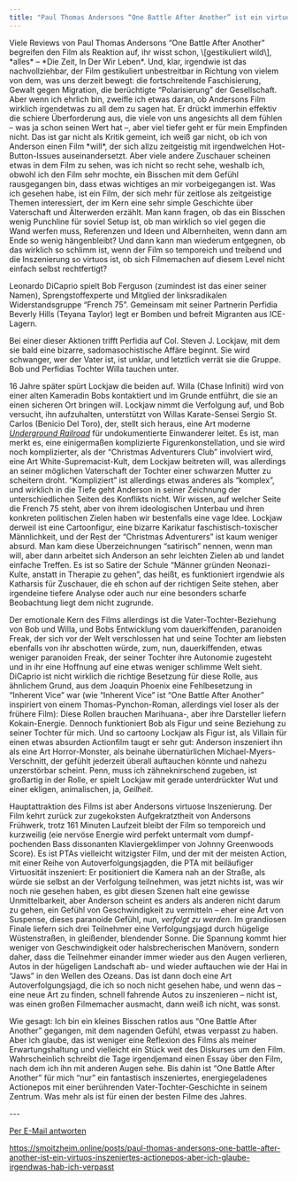 ```yaml
---
title: "Paul Thomas Andersons “One Battle After Another” ist ein virtuos inszeniertes Actionepos, aber ich glaube, irgendwas hab ich verpasst"
---
```


<div class="trix-content">Viele Reviews von Paul Thomas Andersons “One Battle After Another” begreifen den Film als Reaktion auf, ihr wisst schon, \[gestikuliert wild\], *alles* – *Die Zeit, In Der Wir Leben*. Und, klar, irgendwie ist das nachvollziehbar, der Film gestikuliert unbestreitbar in Richtung von vielem von dem, was uns derzeit bewegt: die fortschreitende Faschisierung, Gewalt gegen Migration, die berüchtigte “Polarisierung” der Gesellschaft. Aber wenn ich ehrlich bin, zweifle ich etwas daran, ob Andersons Film wirklich irgendetwas zu all dem zu sagen hat. Er drückt immerhin effektiv die schiere Überforderung aus, die viele von uns angesichts all dem fühlen – was ja schon seinen Wert hat –, aber viel tiefer geht er für mein Empfinden nicht. Das ist gar nicht als Kritik gemeint, ich weiß gar nicht, ob ich von Anderson einen Film *will*, der sich allzu zeitgeistig mit irgendwelchen Hot-Button-Issues auseinandersetzt. Aber viele andere Zuschauer scheinen etwas in dem Film zu sehen, was ich nicht so recht sehe, weshalb ich, obwohl ich den Film sehr mochte, ein Bisschen mit dem Gefühl rausgegangen bin, dass etwas wichtiges an mir vorbeigegangen ist. Was ich gesehen habe, ist ein Film, der sich mehr für zeitlose als zeitgeistige Themen interessiert, der im Kern eine sehr simple Geschichte über Vaterschaft und Älterwerden erzählt. Man kann fragen, ob das ein Bisschen wenig Punchline für soviel Setup ist, ob man wirklich so viel gegen die Wand werfen muss, Referenzen und Ideen und Albernheiten, wenn dann am Ende so wenig hängenbleibt? Und dann kann man wiederum entgegnen, ob das wirklich so schlimm ist, wenn der Film so temporeich und treibend und die Inszenierung so virtuos ist, ob sich Filmemachen auf diesem Level nicht einfach selbst rechtfertigt?

Leonardo DiCaprio spielt Bob Ferguson (zumindest ist das einer seiner Namen), Sprengstoffexperte und Mitglied der linksradikalen Widerstandsgruppe “French 75”. Gemeinsam mit seiner Partnerin Perfidia Beverly Hills (Teyana Taylor) legt er Bomben und befreit Migranten aus ICE-Lagern.

Bei einer dieser Aktionen trifft Perfidia auf Col. Steven J. Lockjaw, mit dem sie bald eine bizarre, sado­masochistische Affäre beginnt. Sie wird schwanger, wer der Vater ist, ist unklar, und letztlich verrät sie die Gruppe. Bob und Perfidias Tochter Willa tauchen unter.

16 Jahre später spürt Lockjaw die beiden auf. Willa (Chase Infiniti) wird von einer alten Kameradin Bobs kontaktiert und im Grunde entführt, die sie an einen sicheren Ort bringen will. Lockjaw nimmt die Verfolgung auf, und Bob versucht, ihn aufzuhalten, unterstützt von Willas Karate-Sensei Sergio St. Carlos (Benicio Del Toro), der, stellt sich heraus, eine Art moderne [*Underground Railroad*](https://en.wikipedia.org/wiki/Underground_Railroad) für undokumentierte Einwanderer leitet. Es ist, man merkt es, eine einigermaßen komplizierte Figurenkonstellation, und sie wird noch komplizierter, als der “Christmas Adventurers Club” involviert wird, eine Art White-Supremacist-Kult, dem Lockjaw beitreten will, was allerdings an seiner möglichen Vaterschaft der Tochter einer schwarzen Mutter zu scheitern droht. “Kompliziert” ist allerdings etwas anderes als “komplex”, und wirklich in die Tiefe geht Anderson in seiner Zeichnung der unterschiedlichen Seiten des Konflikts nicht. Wir wissen, auf welcher Seite die French 75 steht, aber von ihrem ideologischen Unterbau und ihren konkreten politischen Zielen haben wir bestenfalls eine vage Idee. Lockjaw derweil ist eine Cartoonfigur, eine bizarre Karikatur faschistisch-toxischer Männlichkeit, und der Rest der “Christmas Adventurers” ist kaum weniger absurd. Man kam diese Überzeichnungen “satirisch” nennen, wenn man will, aber dann arbeitet sich Anderson an sehr leichten Zielen ab und landet einfache Treffen. Es ist so Satire der Schule “Männer gründen Neonazi-Kulte, anstatt in Therapie zu gehen”, das heißt, es funktioniert irgendwie als Katharsis für Zuschauer, die eh schon auf der richtigen Seite stehen, aber irgendeine tiefere Analyse oder auch nur eine besonders scharfe Beobachtung liegt dem nicht zugrunde.

Der emotionale Kern des Films allerdings ist die Vater-Tochter-Beziehung von Bob und Willa, und Bobs Entwicklung vom dauerkiffenden, paranoiden Freak, der sich vor der Welt verschlossen hat und seine Tochter am liebsten ebenfalls von ihr abschotten würde, zum, nun, dauerkiffenden, etwas weniger paranoiden Freak, der seiner Tochter ihre Autonomie zugesteht und in ihr eine Hoffnung auf eine etwas weniger schlimme Welt sieht. DiCaprio ist nicht wirklich die richtige Besetzung für diese Rolle, aus ähnlichem Grund, aus dem Joaquin Phoenix eine Fehlbesetzung in “Inherent Vice” war (wie “Inherent Vice” ist “One Battle After Another” inspiriert von einem Thomas-Pynchon-Roman, allerdings viel loser als der frühere Film): Diese Rollen brauchen Marihuana-, aber ihre Darsteller liefern Kokain-Energie. Dennoch funktioniert Bob als Figur und seine Beziehung zu seiner Tochter für mich. Und so cartoony Lockjaw als Figur ist, als Villain für einen etwas absurden Actionfilm taugt er sehr gut: Anderson inszeniert ihn als eine Art Horror-Monster, als beinahe übernatürlichen Michael-Myers-Verschnitt, der gefühlt jederzeit überall auftauchen könnte und nahezu unzerstörbar scheint. Penn, muss ich zähneknirschend zugeben, ist großartig in der Rolle, er spielt Lockjaw mit gerade unterdrückter Wut und einer ekligen, animalischen, ja, *Geilheit*.

Hauptattraktion des Films ist aber Andersons virtuose Inszenierung. Der Film kehrt zurück zur zugekoksten Aufgekratztheit von Andersons Frühwerk, trotz 161 Minuten Laufzeit bleibt der Film so temporeich und kurzweilig (eie nervöse Energie wird perfekt untermalt vom dumpf-pochenden Bass dissonanten Klaviergeklimper von Johnny Greenwoods Score). Es ist PTAs vielleicht witzigster Film, und der mit der meisten Action, mit einer Reihe von Autoverfolgungsjagden, die PTA mit beiläufiger Virtuosität inszeniert: Er positioniert die Kamera nah an der Straße, als würde sie selbst an der Verfolgung teilnehmen, was jetzt nichts ist, was wir noch nie gesehen haben, es gibt diesen Szenen halt eine gewisse Unmittelbarkeit, aber Anderson scheint es anders als anderen nicht darum zu gehen, ein Gefühl von Geschwindigkeit zu vermitteln – eher eine Art von Suspense, dieses paranoide Gefühl, nun, *verfolgt zu werden*. Im grandiosen Finale liefern sich drei Teilnehmer eine Verfolgungsjagd durch hügelige Wüstenstraßen, in gleißender, blendender Sonne. Die Spannung kommt hier weniger von Geschwindigkeit oder halsbrecherischen Manövern, sondern daher, dass die Teilnehmer einander immer wieder aus den Augen verlieren, Autos in der hügeligen Landschaft ab- und wieder auftauchen wie der Hai in “Jaws” in den Wellen des Ozeans. Das ist dann doch eine Art Autoverfolgungsjagd, die ich so noch nicht gesehen habe, und wenn das – eine neue Art zu finden, schnell fahrende Autos zu inszenieren – nicht ist, was einen großen Filmemacher ausmacht, dann weiß ich nicht, was sonst.

Wie gesagt: Ich bin ein kleines Bisschen ratlos aus “One Battle After Another” gegangen, mit dem nagenden Gefühl, etwas verpasst zu haben. Aber ich glaube, das ist weniger eine Reflexion des Films als meiner Erwartungshaltung und vielleicht ein Stück weit des Diskurses um den Film. Wahrscheinlich schreibt die Tage irgendjemand einen Essay über den Film, nach dem ich ihn mit anderen Augen sehe. Bis dahin ist “One Battle After Another” für mich “nur” ein fantastisch inszeniertes, energiegeladenes Actionepos mit einer berührenden Vater-Tochter-Geschichte in seinem Zentrum. Was mehr als ist für einen der besten Filme des Jahres.

</div>  
---

  
[Per E-Mail antworten](https://letterbird.co/smoitzheim?subject=Re%3A%20Paul%20Thomas%20Andersons%20%E2%80%9COne%20Battle%20After%20Another%E2%80%9D%20ist%20ein%20virtuos%20inszeniertes%20Actionepos%2C%20aber%20ich%20glaube%2C%20irgendwas%20hab%20ich%20verpasst)

https://smoitzheim.online/posts/paul-thomas-andersons-one-battle-after-another-ist-ein-virtuos-inszeniertes-actionepos-aber-ich-glaube-irgendwas-hab-ich-verpasst